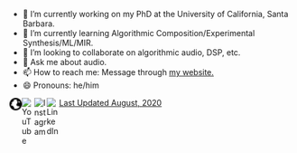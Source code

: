 - 🔭 I’m currently working on my PhD at the University of California, Santa Barbara.
- 🌱 I’m currently learning Algorithmic Composition/Experimental Synthesis/ML/MIR.
- 👯 I’m looking to collaborate on algorithmic audio, DSP, etc.
- 💬 Ask me about audio.
- 📫 How to reach me: Message through [my website.][website]
- 😄 Pronouns: he/him


[<img align="left" alt="stewartengart.com" width="22px" src="https://raw.githubusercontent.com/iconic/open-iconic/master/svg/globe.svg" />][website]
[<img align="left" alt="YouTube" width="22px" src="https://cdn.jsdelivr.net/npm/simple-icons@v3/icons/youtube.svg" />][youtube]
[<img align="left" alt="Instagram" width="22px" src="https://cdn.jsdelivr.net/npm/simple-icons@v3/icons/instagram.svg" />][instagram]
[<img align="left" alt="LinkedIn" width="22px" src="https://cdn.jsdelivr.net/npm/simple-icons@v3/icons/linkedin.svg" />][linkedin]

[Last Updated August, 2020](https://en.wikipedia.org/wiki/Portal:Current_events/August_2020)

[website]: http://stewartengart.com
[youtube]: https://www.youtube.com/user/0B0a0c0h0
[instagram]: https://instagram.com/engartst
[linkedin]: https://www.linkedin.com/in/stewartengart/
